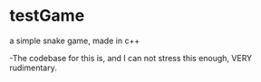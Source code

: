 # testGame
 a simple snake game, made in c++

-The codebase for this is, and I can not stress this enough, VERY rudimentary.